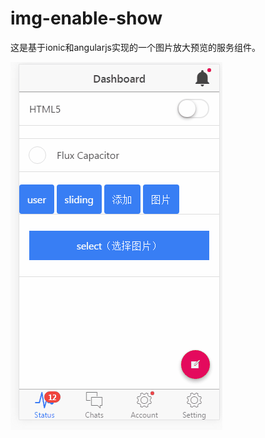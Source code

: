 img-enable-show
========================

这是基于ionic和angularjs实现的一个图片放大预览的服务组件。

![alt tag](/src/img/demo.gif)

